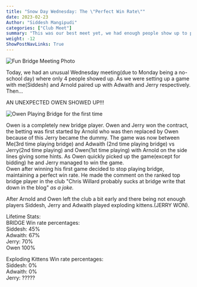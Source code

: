 ```yaml
---
title: "Snow Day Wednesday: The \"Perfect Win Rate\""
date: 2023-02-23
Author: "Siddesh Mangipudi"
categories: ["Club Meet"]
summary: "This was our best meet yet, we had enough people show up to play duplicate Bridge and everybody had a blast. After 2 back and forth rounds, the team Virinchi, Rehaan, Meet and Lohit ended up coming out on top."
weight: -12
ShowPostNavLinks: True
---
```


![Fun Bridge Meeting Photo](/uploads/2-23-2023-meeting/IMG_6393.jpg)

Today, we had an unusual Wednesday meeting(due to Monday being a no-school day) where only 4 people showed up. As we were setting up a game with me(Siddesh) and Arnold paired up with Adwaith and Jerry respectively. Then...

AN UNEXPECTED OWEN SHOWED UP!!!


![Owen Playing Bridge for the first time](/uploads/2-23-2023-meeting/IMG_6380.jpg)

Owen is a completely new bridge player. Owen and Jerry won the contract, the betting was first started by Arnold who was then replaced by Owen because of this Jerry became the dummy. The game was now between Me(3rd time playing bridge) and Adwaith (2nd time playing bridge) vs Jerry(2nd time playing) and Owen(1st time playing) with Arnold on the side lines giving some hints. As Owen quickly picked up the game(except for bidding) he and Jerry managed to win the game. \
Owen after winning his first game decided to stop playing bridge, maintaining a perfect win rate. He made the comment on the ranked top bridge player in the club "Chris Willard probably sucks at bridge write that down in the blog" *as a joke.*

After Arnold and Owen left the club a bit early and there being not enough players Siddesh, Jerry and Adwaith played exploding kittens.(JERRY WON).


Lifetime Stats:\
BRIDGE Win rate percentages:\
Siddesh: 45%\
Adwaith: 67%\
Jerry: 70%\
Owen 100%

Exploding Kittens Win rate percentages:\
Siddesh: 0%\
Adwaith: 0%\
Jerry: ?????
